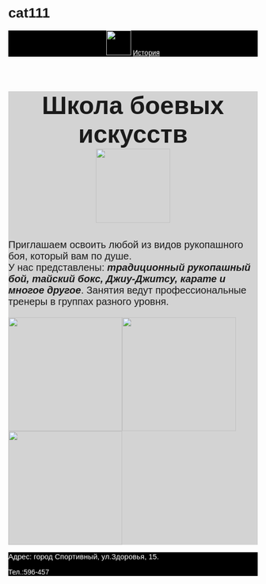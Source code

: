 # cat111
<html>
    <title>Школа боевых искусств</title>
    <body style="font-family:sans-serif;">
        <header style="background-color:black">
            <img src="https://mars.algoritmika.org/uploads/2020/10/boxing-1293088_640_0_1602494675.png" height="50px"/>
            <a href="https://ru.wikipedia.org/wiki/%D0%91%D0%BE%D0%B5%D0%B2%D1%8B%D0%B5_%D0%B8%D1%81%D0%BA%D1%83%D1%81%D1%81%D1%82%D0%B2%D0%B0" style="color:white">История</a>
        </header>
        <main style="background-color:lightgray">
            <h1 style="font-size:50px;background-color:lightgray; text-align:center">Школа боевых искусств<br/>
            <img src="https://mars.algoritmika.org/uploads/2020/10/thai-boxing-297023_1280_0_1602496230.png" height="150"/></h1>
            <p style="font-size:20px">Приглашаем освоить любой из видов рукопашного боя, который вам по душе. <br/>У нас представлены: <b><i>традиционный рукопашный бой, тайский бокс, Джиу-Джитсу, карате и многое другое</i></b>. Занятия ведут профессиональные тренеры в группах разного уровня.</p>
            <img src="https://mars.algoritmika.org/uploads/2020/10/karate-4575114_640_0_1602523338.png" height="230px";/><img src="https://mars.algoritmika.org/uploads/2020/10/punching-bag_0_1602525500.png" height="230px";/><img src="https://mars.algoritmika.org/uploads/2020/10/boxing-ring_0_1602525156.png" height="230px";/>
        </main>
        <footer style="background-color:black;color:white;">
            <p style="font-size:15px"> Адрес: город Спортивный, ул.Здоровья, 15.</p>
            <p>Тел.:596-457</p>
        </footer>
    </body>
</html>
